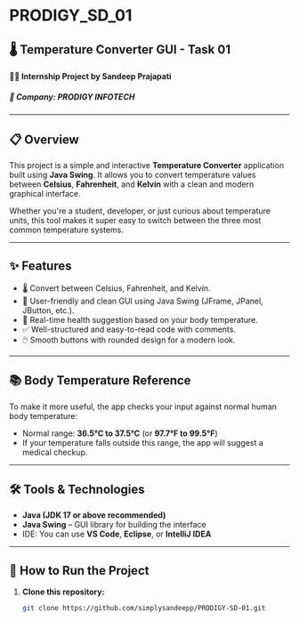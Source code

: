 # PRODIGY_SD_01
## 🌡️ Temperature Converter GUI - Task 01  
#### 👨‍💻 Internship Project by Sandeep Prajapati  
##### 🏢 Company: PRODIGY INFOTECH  

---

## 📋 Overview

This project is a simple and interactive **Temperature Converter** application built using **Java Swing**. It allows you to convert temperature values between **Celsius**, **Fahrenheit**, and **Kelvin** with a clean and modern graphical interface.

Whether you're a student, developer, or just curious about temperature units, this tool makes it super easy to switch between the three most common temperature systems.

---

## ✨ Features

- 🌡️ Convert between Celsius, Fahrenheit, and Kelvin.
- 🎨 User-friendly and clean GUI using Java Swing (JFrame, JPanel, JButton, etc.).
- 💬 Real-time health suggestion based on your body temperature.
- ✅ Well-structured and easy-to-read code with comments.
- 🖱️ Smooth buttons with rounded design for a modern look.

---

## 📚 Body Temperature Reference

To make it more useful, the app checks your input against normal human body temperature:

- Normal range: **36.5°C to 37.5°C** (or **97.7°F to 99.5°F**)
- If your temperature falls outside this range, the app will suggest a medical checkup.

---

## 🛠️ Tools & Technologies

- **Java (JDK 17 or above recommended)**
- **Java Swing** – GUI library for building the interface
- IDE: You can use **VS Code**, **Eclipse**, or **IntelliJ IDEA**

---

## 🔧 How to Run the Project

1. **Clone this repository:**
   ```bash
   git clone https://github.com/simplysandeepp/PRODIGY-SD-01.git
